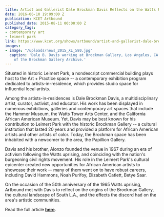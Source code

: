 ```yaml
---
title: Artist and Gallerist Dale Brockman Davis Reflects on the Watts Uprising
date: 2016-06-10 19:09:00 Z
publication: KCET Artbound
published_date: 2015-08-11 00:00:00 Z
category_tags:
- contemporary art
- leimert park
link: https://www.kcet.org/shows/artbound/artist-and-gallerist-dale-brockman-davis-reflects-on-the-watts-uprising
images:
- image: "/uploads/news_2015_XL_580.jpg"
  caption: 'Dale B. Davis working at Brockman Gallery, Los Angeles, CA.  Photo: Courtesy
    of the Brockman Gallery Archive.'
---
```


Situated in historic Leimert Park, a nondescript commercial building plays host to the Art + Practice space -- a contemporary exhibition program dedicated to artists-in-residence, which provides studio space for influential local artists.

Among the artists-in-residences is Dale Brockman Davis, a multidisciplinary artist, curator, activist, and educator. His work has been displayed in numerous exhibitions, galleries and contemporary art spaces that include the Hammer Museum, the Watts Tower Arts Center, and the California African American Museum. Yet, Davis may be best known for his contribution to Leimert Park with the historic Brockman Gallery -- a cultural institution that lasted 20 years and provided a platform for African American artists and other artists of color. Today, the Brockman space has been inhabited with a newcomer to the area, the Papillion Gallery.

Davis and his brother, Alonzo founded the venue in 1967 during an era of activism following the Watts uprising, and coinciding with the nation's burgeoning civil rights movement. His role in the Leimert Park's cultural epicenter created new opportunities for African American artists to showcase their work -- many of them went on to have robust careers, including David Hammons, Noah Purifoy, Elizabeth Catlett, Betye Saar.

On the occasion of the 50th anniversary of the 1965 Watts uprising, Artbound met with Davis to reflect on the origins of the Brockman Gallery, the cultural landscape of South L.A., and the effects the discord had on the area's artistic communities.

Read the full article **[here](https://www.kcet.org/shows/artbound/artist-and-gallerist-dale-brockman-davis-reflects-on-the-watts-uprising)**.
